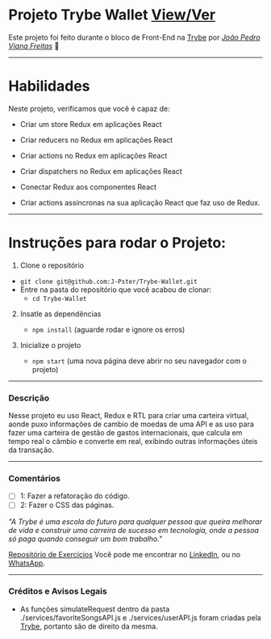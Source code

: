 # Projeto Trybe Wallet [View/Ver]()
Este projeto foi feito durante o bloco de Front-End na [Trybe](https://www.betrybe.com/) por _[João Pedro Viana Freitas](https://www.linkedin.com/in/joaopster/)_ :rocket:

---

# Habilidades
Neste projeto, verificamos que você é capaz de:

* Criar um store Redux em aplicações React

* Criar reducers no Redux em aplicações React

* Criar actions no Redux em aplicações React

* Criar dispatchers no Redux em aplicações React

* Conectar Redux aos componentes React

* Criar actions assíncronas na sua aplicação React que faz uso de Redux.

---

# Instruções para rodar o Projeto:

1. Clone o repositório
  * `git clone git@github.com:J-Pster/Trybe-Wallet.git`
  * Entre na pasta do repositório que você acabou de clonar:
    * `cd Trybe-Wallet`

2. Insatle as dependências
    * `npm install` (aguarde rodar e ignore os erros)

3. Inicialize o projeto
    * `npm start` (uma nova página deve abrir no seu navegador com o projeto)

---

### Descrição

Nesse projeto eu uso React, Redux e RTL para criar uma carteira virtual, aonde puxo informações de cambio de moedas de uma API e as uso para fazer uma carteira de gestão de gastos internacionais, que calcula em tempo real o câmbio e converte em real, exibindo outras informações úteis da transação.

---

### Comentários
- [ ] 1: Fazer a refatoração do código.
- [ ] 2: Fazer o CSS das páginas.

_"A Trybe é uma escola do futuro para qualquer pessoa que queira melhorar de vida e construir uma carreira de sucesso em tecnologia, onde a pessoa só paga quando conseguir um bom trabalho."_

[Repositório de Exercícios](https://github.com/J-Pster/meu-super-repo)
Você pode me encontrar no [LinkedIn][1], ou no [WhatsApp][2].

<!-- Resources -->
<!-- links to your social media accounts -->
[1]: https://www.linkedin.com/in/joaopster/
[2]: https://api.whatsapp.com/send?phone=5562992765354&text=Ol%C3%A1%2C%20%C3%A9%20o%20Pster%3F%20Venho%20do%20Github.

---

### Créditos e Avisos Legais
- As funções simulateRequest dentro da pasta ./services/favoriteSongsAPI.js e ./services/userAPI.js foram criadas pela [Trybe](https://www.betrybe.com/), portanto são de direito da mesma.
